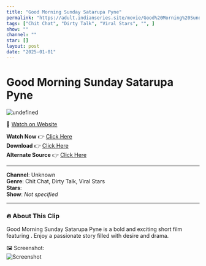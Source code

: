 ```yaml
---
title: "Good Morning Sunday Satarupa Pyne"
permalink: "https://adult.indianseries.site/movie/Good%20Morning%20Sunday%20Satarupa%20Pyne"
tags: ["Chit Chat", "Dirty Talk", "Viral Stars", "", ]
show: ""
channel: ""
star: []
layout: post
date: "2025-01-01"
---
```


# Good Morning Sunday Satarupa Pyne

![undefined](https://desisins.com/wp-content/uploads/2024/10/Good-Morning-Sunday-DesiSins.com_.jpg)

🔗 [Watch on Website](https://adult.indianseries.site/movie/Good%20Morning%20Sunday%20Satarupa%20Pyne)

**Watch Now** 👉 [Click Here](https://adult.indianseries.site/movie/Good%20Morning%20Sunday%20Satarupa%20Pyne)  
**Download** 👉 [Click Here](https://adult.indianseries.site/movie/Good%20Morning%20Sunday%20Satarupa%20Pyne)  
**Alternate Source** 👉 [Click Here](https://adult.indianseries.site/movie/Good%20Morning%20Sunday%20Satarupa%20Pyne)

---

**Channel**: Unknown  
**Genre**: Chit Chat, Dirty Talk, Viral Stars  
**Stars**:   
**Show**: *Not specified*

---

### 🔥 About This Clip

Good Morning Sunday Satarupa Pyne is a bold and exciting short film featuring . Enjoy a passionate story filled with desire and drama.
 
🖼️ Screenshot:  
![Screenshot](https://desisins.com/wp-content/uploads/2024/10/Good-Morning-Sunday-DesiSins.com_.jpg)
